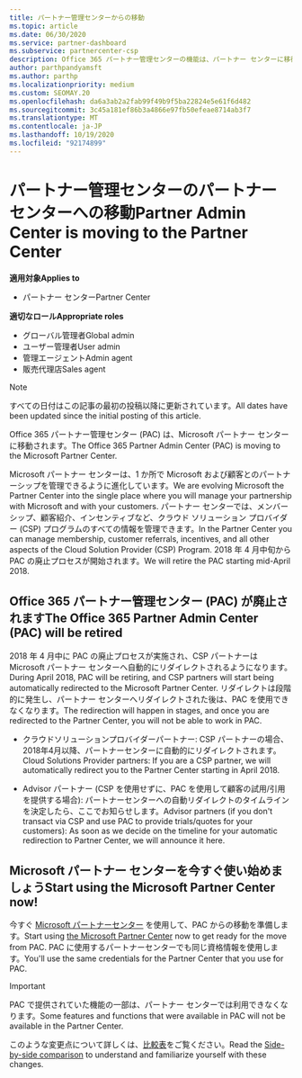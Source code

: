 ```yaml
---
title: パートナー管理センターからの移動
ms.topic: article
ms.date: 06/30/2020
ms.service: partner-dashboard
ms.subservice: partnercenter-csp
description: Office 365 パートナー管理センターの機能は、パートナー センターに移行されます。 この意味と、パートナーセンターで何を実行できるかについて説明します。
author: parthpandyamsft
ms.author: parthp
ms.localizationpriority: medium
ms.custom: SEOMAY.20
ms.openlocfilehash: da6a3ab2a2fab99f49b9f5ba22824e5e61f6d482
ms.sourcegitcommit: 3c45a181ef86b3a4866e97fb50efeae8714ab3f7
ms.translationtype: MT
ms.contentlocale: ja-JP
ms.lasthandoff: 10/19/2020
ms.locfileid: "92174899"
---
```

# <a name="partner-admin-center-is-moving-to-the-partner-center"></a><span data-ttu-id="95ac5-104">パートナー管理センターのパートナー センターへの移動</span><span class="sxs-lookup"><span data-stu-id="95ac5-104">Partner Admin Center is moving to the Partner Center</span></span>

<span data-ttu-id="95ac5-105">**適用対象**</span><span class="sxs-lookup"><span data-stu-id="95ac5-105">**Applies to**</span></span>

- <span data-ttu-id="95ac5-106">パートナー センター</span><span class="sxs-lookup"><span data-stu-id="95ac5-106">Partner Center</span></span>

<span data-ttu-id="95ac5-107">**適切なロール**</span><span class="sxs-lookup"><span data-stu-id="95ac5-107">**Appropriate roles**</span></span>
- <span data-ttu-id="95ac5-108">グローバル管理者</span><span class="sxs-lookup"><span data-stu-id="95ac5-108">Global admin</span></span>
- <span data-ttu-id="95ac5-109">ユーザー管理者</span><span class="sxs-lookup"><span data-stu-id="95ac5-109">User admin</span></span>
- <span data-ttu-id="95ac5-110">管理エージェント</span><span class="sxs-lookup"><span data-stu-id="95ac5-110">Admin agent</span></span>
- <span data-ttu-id="95ac5-111">販売代理店</span><span class="sxs-lookup"><span data-stu-id="95ac5-111">Sales agent</span></span>

> [!NOTE]  
> <span data-ttu-id="95ac5-112">すべての日付はこの記事の最初の投稿以降に更新されています。</span><span class="sxs-lookup"><span data-stu-id="95ac5-112">All dates have been updated since the initial posting of this article.</span></span>

<span data-ttu-id="95ac5-113">Office 365 パートナー管理センター (PAC) は、Microsoft パートナー センターに移動されます。</span><span class="sxs-lookup"><span data-stu-id="95ac5-113">The Office 365 Partner Admin Center (PAC) is moving to the Microsoft Partner Center.</span></span>

<span data-ttu-id="95ac5-114">Microsoft パートナー センターは、1 か所で Microsoft および顧客とのパートナーシップを管理できるように進化しています。</span><span class="sxs-lookup"><span data-stu-id="95ac5-114">We are evolving Microsoft the Partner Center into the single place where you will manage your partnership with Microsoft and with your customers.</span></span> <span data-ttu-id="95ac5-115">パートナー センターでは、メンバーシップ、顧客紹介、インセンティブなど、クラウド ソリューション プロバイダー (CSP) プログラムのすべての情報を管理できます。</span><span class="sxs-lookup"><span data-stu-id="95ac5-115">In the Partner Center you can manage membership, customer referrals, incentives, and all other aspects of the Cloud Solution Provider (CSP) Program.</span></span> <span data-ttu-id="95ac5-116">2018 年 4 月中旬から PAC の廃止プロセスが開始されます。</span><span class="sxs-lookup"><span data-stu-id="95ac5-116">We will retire the PAC starting mid-April 2018.</span></span>

## <a name="the-office-365-partner-admin-center-pac-will-be-retired"></a><span data-ttu-id="95ac5-117">Office 365 パートナー管理センター (PAC) が廃止されます</span><span class="sxs-lookup"><span data-stu-id="95ac5-117">The Office 365 Partner Admin Center (PAC) will be retired</span></span>

<span data-ttu-id="95ac5-118">2018 年 4 月中に PAC の廃止プロセスが実施され、CSP パートナーは Microsoft パートナー センターへ自動的にリダイレクトされるようになります。</span><span class="sxs-lookup"><span data-stu-id="95ac5-118">During April 2018, PAC will be retiring, and CSP partners will start being automatically redirected to the Microsoft Partner Center.</span></span> <span data-ttu-id="95ac5-119">リダイレクトは段階的に発生し、パートナー センターへリダイレクトされた後は、PAC を使用できなくなります。</span><span class="sxs-lookup"><span data-stu-id="95ac5-119">The redirection will happen in stages, and once you are redirected to the Partner Center, you will not be able to work in PAC.</span></span> 

- <span data-ttu-id="95ac5-120">クラウドソリューションプロバイダーパートナー: CSP パートナーの場合、2018年4月以降、パートナーセンターに自動的にリダイレクトされます。</span><span class="sxs-lookup"><span data-stu-id="95ac5-120">Cloud Solutions Provider partners: If you are a CSP partner, we will automatically redirect you to the Partner Center starting in April 2018.</span></span>

- <span data-ttu-id="95ac5-121">Advisor パートナー (CSP を使用せずに、PAC を使用して顧客の試用/引用を提供する場合): パートナーセンターへの自動リダイレクトのタイムラインを決定したら、ここでお知らせします。</span><span class="sxs-lookup"><span data-stu-id="95ac5-121">Advisor partners (if you don't transact via CSP and use PAC to provide trials/quotes for your customers): As soon as we decide on the timeline for your automatic redirection to Partner Center, we will announce it here.</span></span>

## <a name="start-using-the-microsoft-partner-center-now"></a><span data-ttu-id="95ac5-122">Microsoft パートナー センターを今すぐ使い始めましょう</span><span class="sxs-lookup"><span data-stu-id="95ac5-122">Start using the Microsoft Partner Center now!</span></span>

<span data-ttu-id="95ac5-123">今すぐ [Microsoft パートナーセンター](https://partnercenter.microsoft.com/) を使用して、PAC からの移動を準備します。</span><span class="sxs-lookup"><span data-stu-id="95ac5-123">Start using [the Microsoft Partner Center](https://partnercenter.microsoft.com/) now to get ready for the move from PAC.</span></span>  <span data-ttu-id="95ac5-124">PAC に使用するパートナーセンターでも同じ資格情報を使用します。</span><span class="sxs-lookup"><span data-stu-id="95ac5-124">You'll use the same credentials for the Partner Center that you use for PAC.</span></span>

> [!IMPORTANT]  
> <span data-ttu-id="95ac5-125">PAC で提供されていた機能の一部は、パートナー センターでは利用できなくなります。</span><span class="sxs-lookup"><span data-stu-id="95ac5-125">Some features and functions that were available in PAC will not be available in the Partner Center.</span></span>

 <span data-ttu-id="95ac5-126">このような変更点について詳しくは、[比較表](moving-from-pac-to-pc.md)をご覧ください。</span><span class="sxs-lookup"><span data-stu-id="95ac5-126">Read the [Side-by-side comparison](moving-from-pac-to-pc.md) to understand and familiarize yourself with these changes.</span></span> 